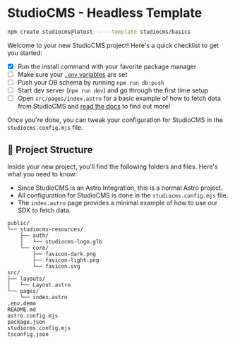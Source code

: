 # StudioCMS - Headless Template

```bash
npm create studiocms@latest -- --template studiocms/basics
```

Welcome to your new StudioCMS project! Here's a quick checklist to get you started:

- [x] Run the install command with your favorite package manager
- [ ] Make sure your [`.env` variables](https://docs.studiocms.dev/start-here/environment-variables/) are set
- [ ] Push your DB schema by running `npm run db:push`
- [ ] Start dev server (`npm run dev`) and go through the first time setup
- [ ] Open `src/pages/index.astro` for a basic example of how to fetch data from StudioCMS and [read the docs](https://docs.studiocms.dev) to find out more!

Once you're done, you can tweak your configuration for StudioCMS in the `studiocms.config.mjs` file.

## 📂 Project Structure
Inside your new project, you'll find the following folders and files. Here's what you need to know:

- Since StudioCMS is an Astro Integration, this is a normal Astro project.
- All configuration for StudioCMS is done in the `studiocms.config.mjs` file.
- The `index.astro` page provides a minimal example of how to use our SDK to fetch data.

```
public/
└── studiocms-resources/
    ├── auth/
    │   └── studiocms-logo.glb
    └── core/
        ├── favicon-dark.png
        ├── favicon-light.png
        └── favicon.svg
src/
├── layouts/
│   └── Layout.astro
└── pages/
    └── index.astro
.env.demo
README.md
astro.config.mjs
package.json
studiocms.config.mjs
tsconfig.json
```
